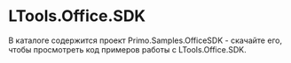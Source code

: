 # LTools.Office.SDK

В каталоге содержится проект Primo.Samples.OfficeSDK - скачайте его, чтобы просмотреть код примеров работы с LTools.Office.SDK.

